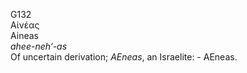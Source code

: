 <body>
  <p>G132<br>  Αἰνέας  <br> Aineas  <br><i>ahee-neh‘-as </i><br>Of uncertain derivation; <i>AEneas</i>, an Israelite: - AEneas.<br></p>
 </body>